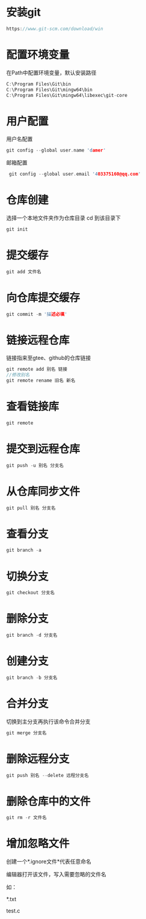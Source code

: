 # 安装git

```c
https://www.git-scm.com/download/win
```

# 配置环境变量

在Path中配置环境变量，默认安装路径

```c
C:\Program Files\Git\bin
C:\Program Files\Git\mingw64\bin
C:\Program Files\Git\mingw64\libexec\git-core
```

# 用户配置

用户名配置

```c
git config --global user.name 'damer'
```

邮箱配置

```c
 git config --global user.email '403375160@qq.com'
```

# 仓库创建

选择一个本地文件夹作为仓库目录 cd 到该目录下

```c
git init
```

# 提交缓存

```c
git add 文件名
```

# 向仓库提交缓存

```c
git commit -m '描述必填'
```

# 链接远程仓库

链接指来至gtee、github的仓库链接

```c
git remote add 别名 链接
//修改别名
git remote rename 旧名 新名
```

# 查看链接库

```c
git remote
```

# 提交到远程仓库

```c
git push -u 别名 分支名
```

# 从仓库同步文件

```c
git pull 别名 分支名
```

# 查看分支

```c
git branch -a
```

# 切换分支

```c
git checkout 分支名
```

# 删除分支

```c
git branch -d 分支名
```

# 创建分支

```c
git branch -b 分支名
```

# 合并分支

切换到主分支再执行该命令合并分支

```c
git merge 分支名
```

# 删除远程分支

```c
git push 别名 --delete 远程分支名
```

# 删除仓库中的文件

```c
git rm -r 文件名
```

# 增加忽略文件

创建一个*.ignore文件\*代表任意命名

编辑器打开该文件，写入需要忽略的文件名

如：

*.txt

test.c

